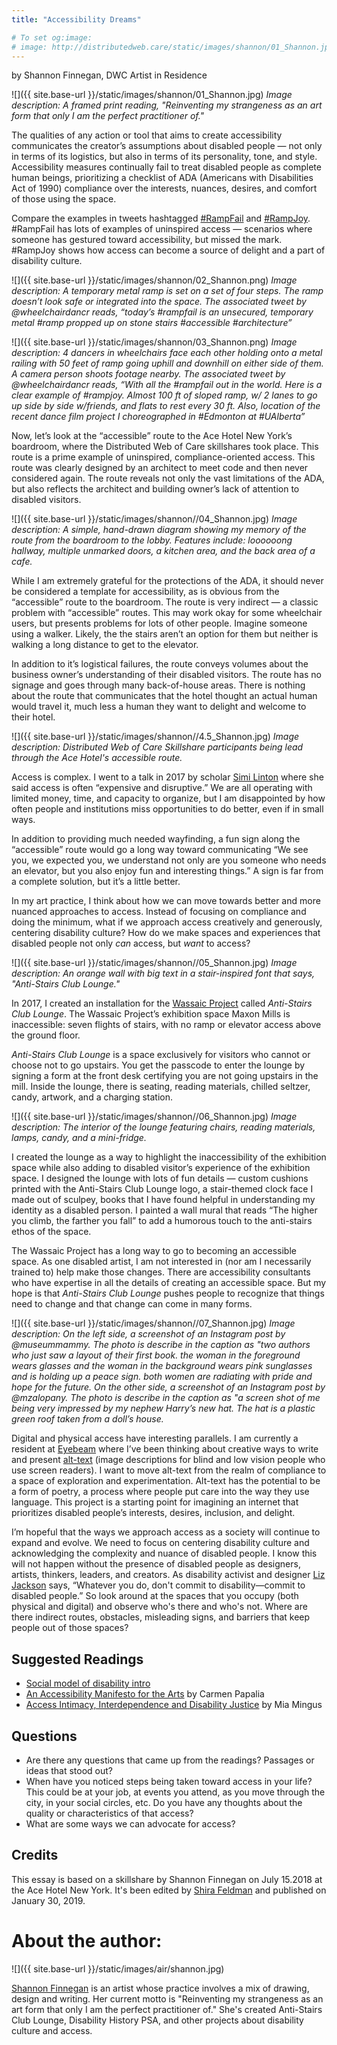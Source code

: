 ```yaml
---
title: "Accessibility Dreams"

# To set og:image:
# image: http://distributedweb.care/static/images/shannon/01_Shannon.jpg
---
```

by Shannon Finnegan, DWC Artist in Residence 

![]({{ site.base-url }}/static/images/shannon/01_Shannon.jpg)
*Image description: A framed print reading, "Reinventing my strangeness as an art form that only I am the perfect practitioner of."*

The qualities of any action or tool that aims to create accessibility communicates the creator’s assumptions about disabled people — not only in terms of its logistics, but also in terms of its personality, tone, and style. Accessibility measures continually fail to treat disabled people as complete human beings, prioritizing a checklist of ADA (Americans with Disabilities Act of 1990) compliance over the interests, nuances, desires, and comfort of those using the space. 

Compare the examples in tweets hashtagged [#RampFail](https://twitter.com/search?q=%23rampfail&src=typd) and [#RampJoy](https://twitter.com/search?q=%23rampjoy&src=typd). #RampFail has lots of examples of uninspired access — scenarios where someone has gestured toward accessibility, but missed the mark. #RampJoy shows how access can become a source of delight and a part of disability culture. 

![]({{ site.base-url }}/static/images/shannon/02_Shannon.png)
*Image description: A temporary metal ramp is set on a set of four steps. The ramp doesn’t look safe or integrated into the space. The associated tweet by @wheelchairdancr reads, “today’s #rampfail is an unsecured, temporary metal #ramp propped up on stone stairs #accessible #architecture”*

![]({{ site.base-url }}/static/images/shannon/03_Shannon.png)
*Image description: 4 dancers in wheelchairs face each other holding onto a metal railing with 50 feet of ramp going uphill and downhill on either side of them. A camera person shoots footage nearby. The associated tweet by @wheelchairdancr reads, “With all the #rampfail out in the world. Here is a clear example of #rampjoy. Almost 100 ft of sloped ramp, w/ 2 lanes to go up side by side w/friends, and flats to rest every 30 ft. Also, location of the recent dance film project I choreographed in #Edmonton at #UAlberta”*


Now, let’s look at the “accessible” route to the Ace Hotel New York’s boardroom, where the Distributed Web of Care skillshares took place. This route is a prime example of uninspired, compliance-oriented access. This route was clearly designed by an architect to meet code and then never considered again. The route reveals not only the vast limitations of the ADA, but also reflects the architect and building owner’s lack of attention to disabled visitors.   

![]({{ site.base-url }}/static/images/shannon//04_Shannon.jpg)
*Image description: A simple, hand-drawn diagram showing my memory of the route from the boardroom to the lobby. Features include: loooooong hallway, multiple unmarked doors, a kitchen area, and the back area of a cafe.*


While I am extremely grateful for the protections of the ADA, it should never be considered a template for accessibility, as is obvious from the “accessible” route to the boardroom. The route is very indirect — a classic problem with “accessible” routes. This may work okay for some wheelchair users, but presents problems for lots of other people. Imagine someone using a walker. Likely, the the stairs aren’t an option for them but neither is walking a long distance to get to the elevator. 

In addition to it’s logistical failures, the route conveys volumes about the business owner’s understanding of their disabled visitors. The route has no signage and goes through many back-of-house areas. There is nothing about the route that communicates that the hotel thought an actual human would travel it, much less a human they want to delight and welcome to their hotel. 

![]({{ site.base-url }}/static/images/shannon//4.5_Shannon.jpg)
*Image description: Distributed Web of Care Skillshare participants being lead through the Ace Hotel's accessible route.*

Access is complex. I went to a talk in 2017 by scholar [Simi Linton](https://www.similinton.com/) where she said access is often “expensive and disruptive.” We are all operating with limited money, time, and capacity to organize, but I am disappointed by how often people and institutions miss opportunities to do better, even if in small ways. 

In addition to providing much needed wayfinding, a fun sign along the “accessible” route would go a long way toward communicating “We see you, we expected you, we understand not only are you someone who needs an elevator, but you also enjoy fun and interesting things.” A sign is far from a complete solution, but it’s a little better.

In my art practice, I think about how we can move towards better and more nuanced approaches to access. Instead of focusing on compliance and doing the minimum, what if we approach access creatively and generously, centering disability culture? How do we make spaces and experiences that disabled people not only *can* access, but *want* to access?

![]({{ site.base-url }}/static/images/shannon//05_Shannon.jpg)
*Image description: An orange wall with big text in a stair-inspired font that says, "Anti-Stairs Club Lounge."*

In 2017, I created an installation for the [Wassaic Project](https://www.wassaicproject.org/) called *Anti-Stairs Club Lounge*. The Wassaic Project’s exhibition space Maxon Mills is inaccessible: seven flights of stairs, with no ramp or elevator access above the ground floor. 

*Anti-Stairs Club Lounge* is a space exclusively for visitors who cannot or choose not to go upstairs. You get the passcode to enter the lounge by signing a form at the front desk certifying you are not going upstairs in the mill. Inside the lounge, there is seating, reading materials, chilled seltzer, candy, artwork, and a charging station.

![]({{ site.base-url }}/static/images/shannon//06_Shannon.jpg)
*Image description: The interior of the lounge featuring chairs, reading materials, lamps, candy, and a mini-fridge.*

I created the lounge as a way to highlight the inaccessibility of the exhibition space while also adding to disabled visitor’s experience of the exhibition space. I designed the lounge with lots of fun details — custom cushions printed with the Anti-Stairs Club Lounge logo, a stair-themed clock face I made out of sculpey, books that I have found helpful in understanding my identity as a disabled person. I painted a wall mural that reads “The higher you climb, the farther you fall” to add a humorous touch to the anti-stairs ethos of the space. 

The Wassaic Project has a long way to go to becoming an accessible space. As one disabled artist, I am not interested in (nor am I necessarily trained to) help make those changes. There are accessibility consultants who have expertise in all the details of creating an accessible space. But my hope is that *Anti-Stairs Club Lounge* pushes people to recognize that things need to change and that change can come in many forms. 

![]({{ site.base-url }}/static/images/shannon//07_Shannon.jpg)
*Image description: On the left side, a screenshot of an Instagram post by @museummammy. The photo is describe in the caption as "two authors who just saw a layout of their first book. the woman in the foreground wears glasses and the woman in the background wears pink sunglasses and is holding up a peace sign. both women are radiating with pride and hope for the future. On the other side, a screenshot of an Instagram post by @mzalopany. The photo is describe in the caption as "a screen shot of me being very impressed by my nephew Harry’s new hat. The hat is a plastic green roof taken from a doll’s house.* 

Digital and physical access have interesting parallels. I am currently a resident at [Eyebeam](https://www.eyebeam.org/) where I’ve been thinking about creative ways to write and present [alt-text](https://webaim.org/techniques/alttext/) (image descriptions for blind and low vision people who use screen readers). I want to move alt-text from the realm of compliance to a space of exploration and experimentation. Alt-text has the potential to be a form of poetry, a process where people put care into the way they use language. This project is a starting point for imagining an internet that prioritizes disabled people’s interests, desires, inclusion, and delight. 

I’m hopeful that the ways we approach access as a society will continue to expand and evolve. We need to focus on centering disability culture and acknowledging the complexity and nuance of disabled people. I know this will not happen without the presence of disabled people as designers, artists, thinkers, leaders, and creators. As disability activist and designer [Liz Jackson](https://creativemornings.com/talks/liz-jackson) says, “Whatever you do, don't commit to disability—commit to disabled people.” So look around at the spaces that you occupy (both physical and digital) and observe who's there and who's not. Where are there indirect routes, obstacles, misleading signs, and barriers that keep people out of those spaces?

## Suggested Readings ##
+ [Social model of disability intro](https://www.youtube.com/watch?v=9s3NZaLhcc4&feature=youtu.be)
+ [An Accessibility Manifesto for the Arts](https://canadianart.ca/essays/access-revived/) by Carmen Papalia
+  [Access Intimacy, Interdependence and Disability Justice](https://leavingevidence.wordpress.com/2017/04/12/access-intimacy-interdependence-and-disability-justice/) by Mia Mingus


## Questions ##
+ Are there any questions that came up from the readings? Passages or ideas that stood out?
+ When have you noticed steps being taken toward access in your life? This could be at your job, at events you attend, as you move through the city, in your social circles, etc. Do you have any thoughts about the quality or characteristics of that access?
+ What are some ways we can advocate for access?

## Credits

This essay is based on a skillshare by Shannon Finnegan on July 15.2018 at the Ace Hotel New York. It's been edited by [Shira Feldman](http://www.shira-feldman.net/) and published on January 30, 2019. 

# About the author: 

![]({{ site.base-url }}/static/images/air/shannon.jpg)

[Shannon Finnegan](http://shannonfinnegan.com/) is an artist whose practice involves a mix of drawing, design and writing. Her current motto is "Reinventing my strangeness as an art form that only I am the perfect practitioner of." She's created Anti-Stairs Club Lounge, Disability History PSA, and other projects about disability culture and access.


